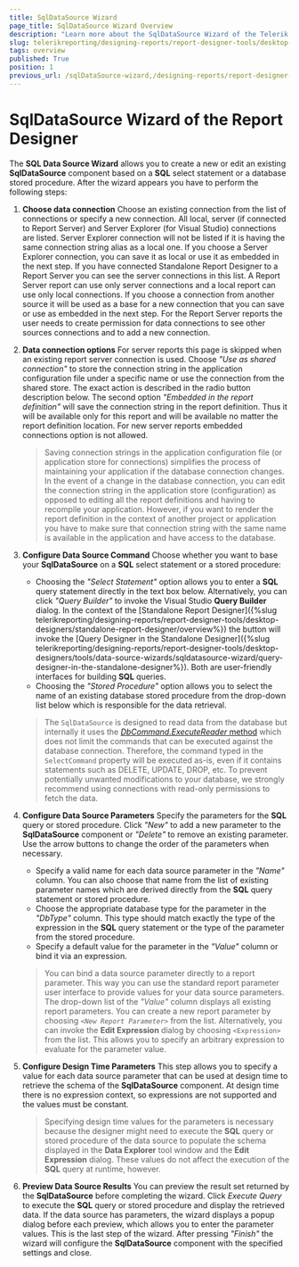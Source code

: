 ```yaml
---
title: SqlDataSource Wizard
page_title: SqlDataSource Wizard Overview
description: "Learn more about the SqlDataSource Wizard of the Telerik Reporting Desktop Designers and how to configure the SqlDataSource properties with it."
slug: telerikreporting/designing-reports/report-designer-tools/desktop-designers/tools/data-source-wizards/sqldatasource-wizard/overview
tags: overview
published: True
position: 1
previous_url: /sqlDataSource-wizard,/designing-reports/report-designer-tools/desktop-designers/tools/data-source-wizards/sqldatasource-wizard/overview
---
```


# SqlDataSource Wizard of the Report Designer

The __SQL Data Source Wizard__ allows you to create a new or edit an existing __SqlDataSource__ component based on a __SQL__ select statement or a database stored procedure. After the wizard appears you have to perform the following steps:

1. __Choose data connection__ Choose an existing connection from the list of connections or specify a new connection. All local, server (if connected to Report Server) and Server Explorer (for Visual Studio) connections are listed. Server Explorer connection will not be listed if it is having the same connection string alias as a local one. If you choose a Server Explorer connection, you can save it as local or use it as embedded in the next step. If you have connected Standalone Report Designer to a Report Server you can see the server connections in this list. A Report Server report can use only server connections and a local report can use only local connections. If you choose a connection from another source it will be used as a base for a new connection that you can save or use as embedded in the next step. For the Report Server reports the user needs to create permission for data connections to see other sources connections and to add a new connection.
1. __Data connection options__ For server reports this page is skipped when an existing report server connection is used. Choose *"Use as shared connection"* to store the connection string in the application configuration file under a specific name or use the connection from the shared store. The exact action is described in the radio button description below. The second option *"Embedded in the report definition"* will save the connection string in the report definition. Thus it will be available only for this report and will be available no matter the report definition location. For new server reports embedded connections option is not allowed.

	> Saving connection strings in the application configuration file (or application store for connections) simplifies the process of maintaining your application if the database connection changes. In the event of a change in the database connection, you can edit the connection string in the application store (configuration) as opposed to editing all the report definitions and having to recompile your application. However, if you want to render the report definition in the context of another project or application you have to make sure that connection string with the same name is available in the application and have access to the database.

1. __Configure Data Source Command__ Choose whether you want to base your __SqlDataSource__ on a __SQL__ select statement or a stored procedure:

	+ Choosing the *"Select Statement"* option allows you to enter a __SQL__ query statement directly in the text box below. Alternatively, you can click *"Query Builder"* to invoke the Visual Studio __Query Builder__ dialog. In the context of the [Standalone Report Designer]({%slug telerikreporting/designing-reports/report-designer-tools/desktop-designers/standalone-report-designer/overview%}) the button will invoke the [Query Designer in the Standalone Designer]({%slug telerikreporting/designing-reports/report-designer-tools/desktop-designers/tools/data-source-wizards/sqldatasource-wizard/query-designer-in-the-standalone-designer%}). Both are user-friendly interfaces for building __SQL__ queries.
	+ Choosing the *"Stored Procedure"* option allows you to select the name of an existing database stored procedure from the drop-down list below which is responsible for the data retrieval.

	> The `SqlDataSource` is designed to read data from the database but internally it uses the [_DbCommand.ExecuteReader_ method](https://learn.microsoft.com/en-us/dotnet/api/system.data.common.dbcommand.executereader?view=net-8.0) which does not limit the commands that can be executed against the database connection. Therefore, the command typed in the `SelectCommand` property will be executed as-is, even if it contains statements such as DELETE, UPDATE, DROP, etc. To prevent potentially unwanted modifications to your database, we strongly recommend using connections with read-only permissions to fetch the data.

1. __Configure Data Source Parameters__ Specify the parameters for the __SQL__ query or stored procedure. Click *"New"* to add a new parameter to the __SqlDataSource__ component or *"Delete"* to remove an existing parameter. Use the arrow buttons to change the order of the parameters when necessary.

	+ Specify a valid name for each data source parameter in the *"Name"* column. You can also choose that name from the list of existing parameter names which are derived directly from the __SQL__ query statement or stored procedure.
	+ Choose the appropriate database type for the parameter in the *"DbType"* column. This type should match exactly the type of the expression in the __SQL__ query statement or the type of the parameter from the stored procedure.
	+ Specify a default value for the parameter in the *"Value"* column or bind it via an expression.

	> You can bind a data source parameter directly to a report parameter. This way you can use the standard report parameter user interface to provide values for your data source parameters. The drop-down list of the *"Value"* column displays all existing report parameters. You can create a new report parameter by choosing *```<New Report Parameter>```* from the list. Alternatively, you can invoke the __Edit Expression__ dialog by choosing `<Expression>` from the list. This allows you to specify an arbitrary expression to evaluate for the parameter value.

1. __Configure Design Time Parameters__ This step allows you to specify a value for each data source parameter that can be used at design time to retrieve the schema of the __SqlDataSource__ component. At design time there is no expression context, so expressions are not supported and the values must be constant.

	> Specifying design time values for the parameters is necessary because the designer might need to execute the __SQL__ query or stored procedure of the data source to populate the schema displayed in the __Data Explorer__ tool window and the __Edit Expression__ dialog. These values do not affect the execution of the __SQL__ query at runtime, however.

1. __Preview Data Source Results__ You can preview the result set returned by the __SqlDataSource__ before completing the wizard. Click *Execute Query* to execute the __SQL__ query or stored procedure and display the retrieved data. If the data source has parameters, the wizard displays a popup dialog before each preview, which allows you to enter the parameter values. This is the last step of the wizard. After pressing *"Finish"* the wizard will configure the __SqlDataSource__ component with the specified settings and close.
